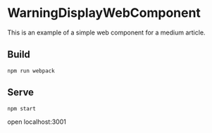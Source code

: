 # WarningDisplayWebComponent
This is an example of a simple web component for a medium article.

## Build
```
npm run webpack
```

## Serve
```
npm start
```

open localhost:3001
